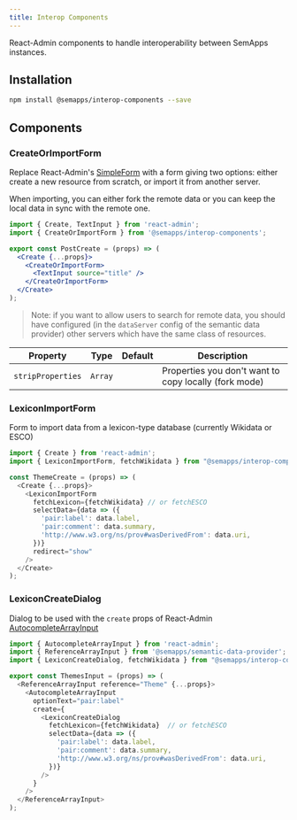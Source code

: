 ```yaml
---
title: Interop Components
---
```


React-Admin components to handle interoperability between SemApps instances.

## Installation

```bash
npm install @semapps/interop-components --save
```

## Components

### CreateOrImportForm

Replace React-Admin's [SimpleForm](https://marmelab.com/react-admin/CreateEdit.html#the-simpleform-component) with a form giving two options: either create a new resource from scratch, or import it from another server.

When importing, you can either fork the remote data or you can keep the local data in sync with the remote one.

```jsx
import { Create, TextInput } from 'react-admin';
import { CreateOrImportForm } from '@semapps/interop-components';

export const PostCreate = (props) => (
  <Create {...props}>
    <CreateOrImportForm>
      <TextInput source="title" />
    </CreateOrImportForm>
  </Create>
);
```

> Note: if you want to allow users to search for remote data, you should have configured (in the `dataServer` config of the semantic data provider) other servers which have the same class of resources.

| Property          | Type    | Default | Description                                           |
|-------------------|---------| ------- |-------------------------------------------------------|
| `stripProperties` | `Array` |  | Properties you don't want to copy locally (fork mode) |


### LexiconImportForm

Form to import data from a lexicon-type database (currently Wikidata or ESCO)

```js
import { Create } from 'react-admin';
import { LexiconImportForm, fetchWikidata } from "@semapps/interop-components";

const ThemeCreate = (props) => (
  <Create {...props}>
    <LexiconImportForm
      fetchLexicon={fetchWikidata} // or fetchESCO
      selectData={data => ({
        'pair:label': data.label,
        'pair:comment': data.summary,
        'http://www.w3.org/ns/prov#wasDerivedFrom': data.uri,
      })}
      redirect="show"
    />
  </Create>
);
```


### LexiconCreateDialog

Dialog to be used with the `create` props of React-Admin [AutocompleteArrayInput](https://marmelab.com/react-admin/doc/3.19/Inputs.html#creating-new-choices-2)

```js
import { AutocompleteArrayInput } from 'react-admin';
import { ReferenceArrayInput } from '@semapps/semantic-data-provider';
import { LexiconCreateDialog, fetchWikidata } from "@semapps/interop-components";

export const ThemesInput = (props) => (
  <ReferenceArrayInput reference="Theme" {...props}>
    <AutocompleteArrayInput
      optionText="pair:label"
      create={
        <LexiconCreateDialog
          fetchLexicon={fetchWikidata}  // or fetchESCO
          selectData={data => ({
            'pair:label': data.label,
            'pair:comment': data.summary,
            'http://www.w3.org/ns/prov#wasDerivedFrom': data.uri,
          })}
        />
      }
    />
  </ReferenceArrayInput>
);
```
